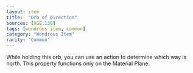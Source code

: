```yaml
---
layout: item
title:  "Orb of Direction"
sources: [XGE.138]
tags: [wondrous item, common]
category: "Wondrous Item"
rarity: "Common"
---
```


While holding this orb, you can use an action to determine which way is north. This property functions only on the Material Plane.